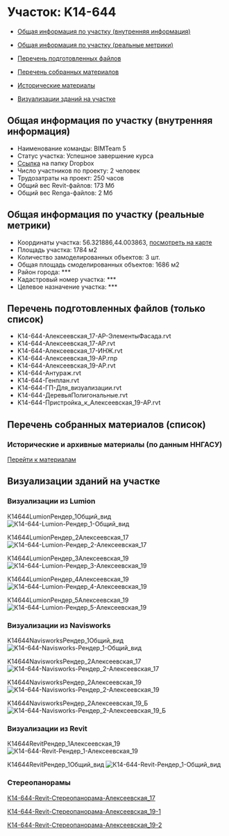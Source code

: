 # Участок: K14-644

* [Общая информация по участку (внутренняя информация)](#Chapter1)

* [Общая информация по участку (реальные метрики)](#Chapter2)

* [Перечень подготовленных файлов](#Chapter3)

* [Перечень собранных материалов](#Chapter4)

* [Исторические материалы](#Chapter5)

* [Визуализации зданий на участке](#Chapter6)

## <a id="Chapter1"></a> Общая информация по участку (внутренняя информация)
+ Наименование команды: BIMTeam 5
+ Статус участка: Успешное завершение курса
+ [Ссылка](https://www.dropbox.com/sh/wvvgv1nw1iqred9/AAC7dwMG3H5IYtjA4Ap7PM0Ya/K14_644?dl=0) на папку Dropbox
+ Число участников по проекту: 2 человек
+ Трудозатраты на проект: 250 часов
+ Общий вес Revit-файлов: 173 Мб
+ Общий вес Renga-файлов: 2 Мб
## <a id="Chapter2"></a> Общая информация по участку (реальные метрики)
+ Координаты участка: 56.321886,44.003863, [посмотреть на карте](https://yandex.ru/maps/47/nizhny-novgorod/?ll=44.003863%2C56.321886&z=19)
+ Площадь участка: 1784 м2
+ Количество замоделированных объектов: 3 шт.
+ Общая площадь смоделированных объектов: 1686 м2
+ Район города: *** 
+ Кадастровый номер участка: *** 
+ Целевое назначение участка: *** 
## <a id="Chapter3"></a> Перечень подготовленных файлов (только список)
+ K14-644-Алексеевская_17-АР-ЭлементыФасада.rvt
+ K14-644-Алексеевская_17-АР.rvt
+ K14-644-Алексеевская_17-ИНЖ.rvt
+ K14-644-Алексеевская_19-АР.rnp
+ K14-644-Алексеевская_19-АР.rvt
+ K14-644-Антураж.rvt
+ K14-644-Генплан.rvt
+ K14-644-ГП-Для_визуализации.rvt
+ K14-644-ДеревьяПолигональные.rvt
+ K14-644-Пристройка_к_Алексеевская_19-АР.rvt
## <a id="Chapter4"></a> Перечень собранных материалов (список)
### <a id="Chapter5"></a> Исторические и архивные материалы (по данным ННГАСУ)
[Перейти к материалам](/BuidingsInfo/9e00e5f6-322c-4b07-82a2-cf74e4f694a9/About.md)
## <a id="Chapter6"></a> Визуализации зданий на участке
### Визуализации из Lumion
К14644LumionРендер_1Общий_вид
![К14-644-Lumion-Рендер_1-Общий_вид](/Images/K14_644/К14-644-Lumion-Рендер_1-Общий_вид_Compressed.jpg)

К14644LumionРендер_2Алексеевская_17
![К14-644-Lumion-Рендер_2-Алексеевская_17](/Images/K14_644/К14-644-Lumion-Рендер_2-Алексеевская_17_Compressed.jpg)

К14644LumionРендер_3Алексеевская_19
![К14-644-Lumion-Рендер_3-Алексеевская_19](/Images/K14_644/К14-644-Lumion-Рендер_3-Алексеевская_19_Compressed.jpg)

К14644LumionРендер_4Алексеевская_19
![К14-644-Lumion-Рендер_4-Алексеевская_19](/Images/K14_644/К14-644-Lumion-Рендер_4-Алексеевская_19_Compressed.jpg)

К14644LumionРендер_5Алексеевская_19
![К14-644-Lumion-Рендер_5-Алексеевская_19](/Images/K14_644/К14-644-Lumion-Рендер_5-Алексеевская_19_Compressed.jpg)

### Визуализации из Navisworks
K14644NavisworksРендер_1Общий_вид
![K14-644-Navisworks-Рендер_1-Общий_вид](/Images/K14_644/K14-644-Navisworks-Рендер_1-Общий_вид_Compressed.jpg)

K14644NavisworksРендер_2Алексеевская_17
![K14-644-Navisworks-Рендер_2-Алексеевская_17](/Images/K14_644/K14-644-Navisworks-Рендер_2-Алексеевская_17_Compressed.jpg)

K14644NavisworksРендер_2Алексеевская_19
![K14-644-Navisworks-Рендер_2-Алексеевская_19](/Images/K14_644/K14-644-Navisworks-Рендер_2-Алексеевская_19_Compressed.jpg)

K14644NavisworksРендер_2Алексеевская_19_Б
![K14-644-Navisworks-Рендер_2-Алексеевская_19_Б](/Images/K14_644/K14-644-Navisworks-Рендер_2-Алексеевская_19_Б_Compressed.jpg)

### Визуализации из Revit
К14644RevitРендер_1Алексеевская_19
![К14-644-Revit-Рендер_1-Алексеевская_19](/Images/K14_644/К14-644-Revit-Рендер_1-Алексеевская_19_Compressed.jpg)

К14644RevitРендер_1Общий_вид
![К14-644-Revit-Рендер_1-Общий_вид](/Images/K14_644/К14-644-Revit-Рендер_1-Общий_вид_Compressed.jpg)

### Стереопанорамы
[К14-644-Revit-Стереопанорама-Алексеевская_17](https://pano.autodesk.com/pano.html?url=jpgs/1dd809a5-fe28-40b9-8321-a8118a3d6fb7&version=2)

[К14-644-Revit-Стереопанорама-Алексеевская_19-1](https://pano.autodesk.com/pano.html?url=jpgs/7c68a2b4-47c1-494c-bcd4-ae149dfbbc44&version=2)

[К14-644-Revit-Стереопанорама-Алексеевская_19-2](https://pano.autodesk.com/pano.html?url=jpgs/0f50cb3d-a99a-4721-84fc-f9c0c3763ec0&version=2)

